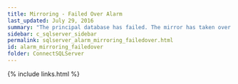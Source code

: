 ```yaml
---
title: ﻿Mirroring - Failed Over Alarm
last_updated: July 29, 2016
summary: "The principal database has failed. The mirror has taken over."
sidebar: c_sqlserver_sidebar
permalink: sqlserver_alarm_mirroring_failedover.html
id: alarm_mirroring_failedover
folder: ConnectSQLServer
---
```


{% include links.html %}
